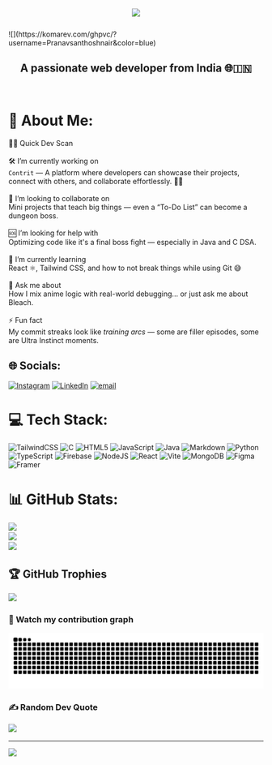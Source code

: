 <h1 align="center">
    <img src="https://readme-typing-svg.herokuapp.com/?font=Righteous&size=35&center=true&vCenter=true&width=500&height=70&duration=4000&lines=Hi+There!+👋;+I'm+Pranav+S+Nair!;" />
    
</h1>
![](https://komarev.com/ghpvc/?username=Pranavsanthoshnair&color=blue)
<h2 align="center">A passionate web developer from India 🌐🇮🇳</h2>

<br/>

# 💫 About Me:
 🧑‍💻 Quick Dev Scan<br><br>🛠️ I’m currently working on  <br>`Contrit` — A platform where developers can showcase their projects, connect with others, and collaborate effortlessly. 🤝🌐<br><br>🤝 I’m looking to collaborate on  <br>Mini projects that teach big things — even a “To-Do List” can become a dungeon boss.<br><br>🆘 I’m looking for help with  <br>Optimizing code like it's a final boss fight — especially in Java and C DSA.<br><br>🌱 I’m currently learning  <br>React ⚛️, Tailwind CSS, and how to not break things while using Git 😅<br><br>💬 Ask me about  <br>How I mix anime logic with real-world debugging... or just ask me about Bleach.<br><br>⚡ Fun fact  <br>My commit streaks look like *training arcs* — some are filler episodes, some are Ultra Instinct moments.<br>



## 🌐 Socials:
[![Instagram](https://img.shields.io/badge/Instagram-%23E4405F.svg?logo=Instagram&logoColor=white)](https://instagram.com/pranav_santhosh_nair) [![LinkedIn](https://img.shields.io/badge/LinkedIn-%230077B5.svg?logo=linkedin&logoColor=white)](https://linkedin.com/in/pranav-s-nair-97290b1ba) [![email](https://img.shields.io/badge/Email-D14836?logo=gmail&logoColor=white)](mailto:pranavsanthoshnair@gmail.com) 

# 💻 Tech Stack:
![TailwindCSS](https://img.shields.io/badge/tailwindcss-%2338B2AC.svg?style=for-the-badge&logo=tailwind-css&logoColor=white) ![C](https://img.shields.io/badge/c-%2300599C.svg?style=for-the-badge&logo=c&logoColor=white) ![HTML5](https://img.shields.io/badge/html5-%23E34F26.svg?style=for-the-badge&logo=html5&logoColor=white) ![JavaScript](https://img.shields.io/badge/javascript-%23323330.svg?style=for-the-badge&logo=javascript&logoColor=%23F7DF1E) ![Java](https://img.shields.io/badge/java-%23ED8B00.svg?style=for-the-badge&logo=openjdk&logoColor=white) ![Markdown](https://img.shields.io/badge/markdown-%23000000.svg?style=for-the-badge&logo=markdown&logoColor=white) ![Python](https://img.shields.io/badge/python-3670A0?style=for-the-badge&logo=python&logoColor=ffdd54) ![TypeScript](https://img.shields.io/badge/typescript-%23007ACC.svg?style=for-the-badge&logo=typescript&logoColor=white) ![Firebase](https://img.shields.io/badge/firebase-%23039BE5.svg?style=for-the-badge&logo=firebase) ![NodeJS](https://img.shields.io/badge/node.js-6DA55F?style=for-the-badge&logo=node.js&logoColor=white) ![React](https://img.shields.io/badge/react-%2320232a.svg?style=for-the-badge&logo=react&logoColor=%2361DAFB) ![Vite](https://img.shields.io/badge/vite-%23646CFF.svg?style=for-the-badge&logo=vite&logoColor=white) ![MongoDB](https://img.shields.io/badge/MongoDB-%234ea94b.svg?style=for-the-badge&logo=mongodb&logoColor=white) ![Figma](https://img.shields.io/badge/figma-%23F24E1E.svg?style=for-the-badge&logo=figma&logoColor=white) ![Framer](https://img.shields.io/badge/Framer-black?style=for-the-badge&logo=framer&logoColor=blue)
# 📊 GitHub Stats:
![](https://github-readme-stats.vercel.app/api?username=Pranavsanthoshnair&theme=dark&hide_border=false&include_all_commits=true&count_private=true)<br/>
![](https://nirzak-streak-stats.vercel.app/?user=Pranavsanthoshnair&theme=dark&hide_border=false)<br/>
![](https://github-readme-stats.vercel.app/api/top-langs/?username=Pranavsanthoshnair&theme=dark&hide_border=false&include_all_commits=true&count_private=true&layout=compact)

## 🏆 GitHub Trophies
![](https://github-profile-trophy.vercel.app/?username=Pranavsanthoshnair&theme=radical&no-frame=false&no-bg=true&margin-w=4)

### 🐍 Watch my contribution graph

<picture>
  <source media="(prefers-color-scheme: dark)" srcset="https://github.com/Pranavsanthoshnair/Pranavsanthoshnair/blob/output/github-contribution-grid-snake-dark.svg" />
  <source media="(prefers-color-scheme: light)" srcset="https://github.com/Pranavsanthoshnair/Pranavsanthoshnair/blob/output/github-contribution-grid-snake.svg" />
  <img alt="github contribution snake" src="https://github.com/Pranavsanthoshnair/Pranavsanthoshnair/blob/output/github-contribution-grid-snake.svg" />
</picture>


### ✍️ Random Dev Quote
![](https://quotes-github-readme.vercel.app/api?type=horizontal&theme=radical)

---
[![](https://visitcount.itsvg.in/api?id=Pranavsanthoshnair&icon=0&color=0)](https://visitcount.itsvg.in)

